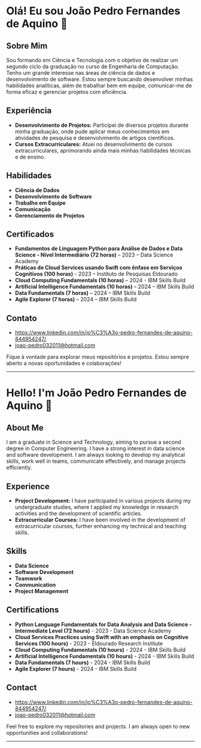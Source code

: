 # Olá! Eu sou João Pedro Fernandes de Aquino 👋

## Sobre Mim

Sou formando em Ciência e Tecnologia com o objetivo de realizar um segundo ciclo da graduação no curso de Engenharia de Computação. Tenho um grande interesse nas áreas de ciência de dados e desenvolvimento de software. Estou sempre buscando desenvolver minhas habilidades analíticas, além de trabalhar bem em equipe, comunicar-me de forma eficaz e gerenciar projetos com eficiência.

## Experiência

- **Desenvolvimento de Projetos:** Participei de diversos projetos durante minha graduação, onde pude aplicar meus conhecimentos em atividades de pesquisa e desenvolvimento de artigos científicos.
- **Cursos Extracurriculares:** Atuei no desenvolvimento de cursos extracurriculares, aprimorando ainda mais minhas habilidades técnicas e de ensino.

## Habilidades

- **Ciência de Dados**
- **Desenvolvimento de Software**
- **Trabalho em Equipe**
- **Comunicação**
- **Gerenciamento de Projetos**

##  Certificados

- **Fundamentos de Linguagem Python para Análise de Dados e Data Science - Nível Intermediário (72 horas)** – 2023 – Data Science Academy
- **Práticas de Cloud Services usando Swift com ênfase em Serviços Cognitivos (100 horas)** - 2023 – Instituto de Pesquisas Eldourado
- **Cloud Computing Fundamentals (10 horas)** – 2024 - IBM Skills Build
- **Artificial Intelligence Fundamentals (10 horas)** – 2024 – IBM Skills Build
- **Data Fundamentals (7 horas)** – 2024 – IBM Skills Build
- **Agile Explorer (7 horas)** – 2024 – IBM Skills Build

## Contato

- https://www.linkedin.com/in/jo%C3%A3o-pedro-fernandes-de-aquino-844954247/
- joao-pedro032011@hotmail.com

Fique à vontade para explorar meus repositórios e projetos. Estou sempre aberto a novas oportunidades e colaborações!

---

# Hello! I'm João Pedro Fernandes de Aquino 👋

## About Me

I am a graduate in Science and Technology, aiming to pursue a second degree in Computer Engineering. I have a strong interest in data science and software development. I am always looking to develop my analytical skills, work well in teams, communicate effectively, and manage projects efficiently.

## Experience

- **Project Development:** I have participated in various projects during my undergraduate studies, where I applied my knowledge in research activities and the development of scientific articles.
- **Extracurricular Courses:** I have been involved in the development of extracurricular courses, further enhancing my technical and teaching skills.

## Skills

- **Data Science**
- **Software Development**
- **Teamwork**
- **Communication**
- **Project Management**

## Certifications

- **Python Language Fundamentals for Data Analysis and Data Science - Intermediate Level (72 hours)** - 2023 - Data Science Academy
- **Cloud Services Practices using Swift with an emphasis on Cognitive Services (100 hours)** - 2023 - Eldourado Research Institute
- **Cloud Computing Fundamentals (10 hours)** - 2024 - IBM Skills Build
- **Artificial Intelligence Fundamentals (10 hours)** - 2024 - IBM Skills Build
- **Data Fundamentals (7 hours)** - 2024 - IBM Skills Build
- **Agile Explorer (7 hours)** - 2024 - IBM Skills Build

## Contact

- https://www.linkedin.com/in/jo%C3%A3o-pedro-fernandes-de-aquino-844954247/
- joao-pedro032011@hotmail.com

Feel free to explore my repositories and projects. I am always open to new opportunities and collaborations!

---



